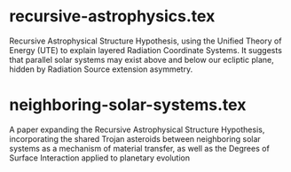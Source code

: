 # recursive-astrophysics.tex
Recursive Astrophysical Structure Hypothesis, using the Unified Theory of Energy (UTE) to explain layered Radiation Coordinate Systems. It suggests that parallel solar systems may exist above and below our ecliptic plane, hidden by Radiation Source extension asymmetry.

# neighboring-solar-systems.tex
A paper expanding the Recursive Astrophysical Structure Hypothesis, incorporating the shared Trojan asteroids between neighboring solar systems as a mechanism of material transfer, as well as the Degrees of Surface Interaction applied to planetary evolution

